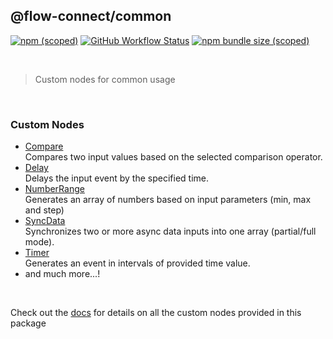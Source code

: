 ## @flow-connect/common

[<img alt="npm (scoped)" src="https://img.shields.io/npm/v/@flow-connect/common?style=flat-square" />](https://www.npmjs.com/package/@flow-connect/common)
[<img alt="GitHub Workflow Status" src="https://img.shields.io/github/workflow/status/saurabh-prosoft/flow-connect-standard-nodes/common?style=flat-square" />](https://github.com/saurabh-prosoft/flow-connect-standard-nodes/actions/workflows/common.yml)
[<img alt="npm bundle size (scoped)" src="https://img.shields.io/bundlephobia/min/@flow-connect/common?style=flat-square">](https://bundlephobia.com/package/@flow-connect/common)

<br/>

> Custom nodes for common usage

<br/>

### Custom Nodes

- [Compare](https://flow-connect.saurabhagat.me/reference/standard-nodes/common/compare.html) <br/>
  Compares two input values based on the selected comparison operator.
- [Delay](https://flow-connect.saurabhagat.me/reference/standard-nodes/common/delay.html) <br/>
  Delays the input event by the specified time.
- [NumberRange](https://flow-connect.saurabhagat.me/reference/standard-nodes/common/number-range.html) <br/>
  Generates an array of numbers based on input parameters (min, max and step)
- [SyncData](https://flow-connect.saurabhagat.me/reference/standard-nodes/common/sync-data.html) <br/>
  Synchronizes two or more async data inputs into one array (partial/full mode).
- [Timer](https://flow-connect.saurabhagat.me/reference/standard-nodes/common/timer.html) <br/>
  Generates an event in intervals of provided time value.
- and much more...!

<br/>

Check out the [docs](https://flow-connect.saurabhagat.me/reference/standard-nodes/common.html) for details on all the custom nodes provided in this package
